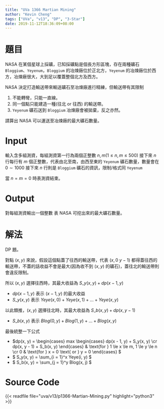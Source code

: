 ```yaml
---
title: "UVa 1366 Martian Mining"
author: "Kevin Cheng"
tags: ["UVa", "v13", "DP", "3-Star"]
date: 2019-11-12T18:36:09+08:00
---
```


# 題目
NASA 在某個星球上採礦，已知採礦點是個長方形區塊，存在兩種礦石 `Bloggium`、`Yeyenum`，`Bloggium` 的冶煉廠位於正北方，`Yeyenum` 的冶煉廠位於西方，冶煉廠很大，大到足以覆蓋整個北方及西方。

NASA 決定打造輸送帶來輸送礦石至冶煉廠進行精練，但輸送帶有其限制

1. 不能轉彎，只能一直線。
2. 同一個點只能建造一種(往北 or 往西) 的輸送帶。
3. `Yeyenum` 礦石送到 `Bloggium` 冶煉廠會被拋棄，反之亦然。

請算出 NASA 可以運送至冶煉廠的最大礦石數量。

<!--more-->

# Input
輸入含多組測資，每組測資第一行為兩個正整數 $n, m(1 \le n, m \le 500)$
接下來 $n$ 行每行有 $m$ 個正整數，代表由北至南，由西至東的 `Yeyenum` 礦石數量，數量會在 $0 \sim 1000$
接下來 $n$ 行則是 `Bloggium` 礦石的資訊，限制/格式同 `Yeyenum`

當 $n = m = 0$ 時表測資結束。

# Output
對每組測資輸出一個整數 表 NASA 可挖出來的最大礦石數量。

# 解法
DP 題。

對點 $(x, y)$ 來說，假設這個點蓋了往西的輸送帶，代表 $(x, 0~y-1)$ 都得蓋往西的輸送帶，不蓋的話收益不會是最大(因為收不到 $(x, y)$ 的礦石)，蓋往北的輸送帶則會違反限制。

所以 $(x, y)$ 選擇往西時，其最大收益為 $S\_y(x, y) + dp(x - 1, y)$

* $dp(x - 1, y)$ 表示 $(x - 1, y)$ 的最大收益
* $S\_y(x, y)$ 表示 $Yeye(x, 0) + Yeye(x, 1) + ... + Yeye(x, y)$

以此類推，$(x, y)$ 選擇往北時，其最大收益為 $S\_b(x, y) + dp(x, y - 1)$

* $S\_b(x, y)$ 表示 $Blog(0, y) + Blog(1, y) + ... + Blog(x, y)$

最後統整一下公式

* $dp(x, y) = 
\begin{cases}
	max
	\begin{cases}
		dp(x - 1, y) + S\_y(x, y) \cr
		dp(x, y - 1) + S\_b(x, y)
	\end{cases} & \text{for } 1 \le x \le m, 1 \le y \le n \cr
	0 & \text{for } x = 0 \text{ or } y = 0
\end{cases}
$
* $ S\_y(x, y) = \sum\_{i = 1}^x Yeye(i, y) $
* $ S\_b(x, y) = \sum\_{j = 1}^y Blog(x, j) $

# Source Code

{{< readfile file="uva/v13/p1366-Martian-Mining.py" highlight="python3" >}}
